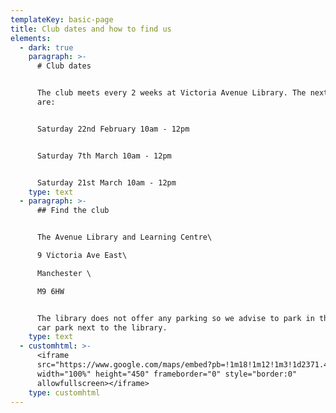 ```yaml
---
templateKey: basic-page
title: Club dates and how to find us
elements:
  - dark: true
    paragraph: >-
      # Club dates


      The club meets every 2 weeks at Victoria Avenue Library. The next dates
      are:


      Saturday 22nd February 10am - 12pm


      Saturday 7th March 10am - 12pm


      Saturday 21st March 10am - 12pm
    type: text
  - paragraph: >-
      ## Find the club


      The Avenue Library and Learning Centre\

      9 Victoria Ave East\

      Manchester \

      M9 6HW


      The library does not offer any parking so we advise to park in the Tesco
      car park next to the library.
    type: text
  - customhtml: >-
      <iframe
      src="https://www.google.com/maps/embed?pb=!1m18!1m12!1m3!1d2371.4167836305364!2d-2.209104684476095!3d53.53247206845487!2m3!1f0!2f0!3f0!3m2!1i1024!2i768!4f13.1!3m3!1m2!1s0x4887999edb6f7fcb%3A0x1c9a560dcf330867!2sThe+Avenue+Library+and+Learning+Centre!5e0!3m2!1sen!2suk!4v1554335069503!5m2!1sen!2suk"
      width="100%" height="450" frameborder="0" style="border:0"
      allowfullscreen></iframe>
    type: customhtml
---
```


